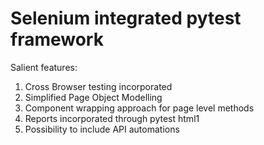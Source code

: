 # Selenium integrated pytest framework

Salient features:
1. Cross Browser testing incorporated
2. Simplified Page Object Modelling
3. Component wrapping approach for page level methods
4. Reports incorporated through pytest html1
5. Possibility to include API automations




